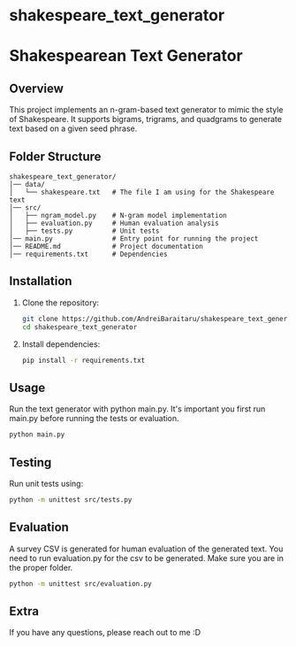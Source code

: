 # shakespeare_text_generator

# Shakespearean Text Generator

## Overview
This project implements an n-gram-based text generator to mimic the style of Shakespeare. It supports bigrams, trigrams, and quadgrams to generate text based on a given seed phrase.

## Folder Structure
```
shakespeare_text_generator/
│── data/
│   └── shakespeare.txt   # The file I am using for the Shakespeare text
│── src/
│   ├── ngram_model.py    # N-gram model implementation
│   ├── evaluation.py     # Human evaluation analysis
│   ├── tests.py          # Unit tests
│── main.py               # Entry point for running the project
│── README.md             # Project documentation
│── requirements.txt      # Dependencies
```

## Installation
1. Clone the repository:
   ```sh
   git clone https://github.com/AndreiBaraitaru/shakespeare_text_generator.git
   cd shakespeare_text_generator
   ```
2. Install dependencies:
   ```sh
   pip install -r requirements.txt
   ```

## Usage
Run the text generator with python main.py. It's important you first run main.py before running the tests or evaluation.
```sh
python main.py
```

## Testing
Run unit tests using:
```sh
python -m unittest src/tests.py
```

## Evaluation
A survey CSV is generated for human evaluation of the generated text. You need to run evaluation.py for the csv to be generated. Make sure you are in the proper folder.
```sh
python -m unittest src/evaluation.py
```

## Extra
If you have any questions, please reach out to me :D
